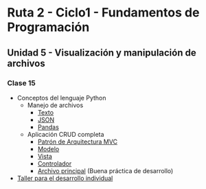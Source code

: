 # Ruta 2 - Ciclo1 - Fundamentos de Programación

## Unidad 5 - Visualización y manipulación de archivos
### Clase 15
* Conceptos del lenguaje Python
  * Manejo de archivos
    * [Texto](archivos/texto.ipynb)
    * [JSON](archivos/json.ipynb)
    * [Pandas](archivos/pandas.ipynb)
  * Aplicación CRUD completa
    * [Patrón de Arquitectura MVC](crud/Arquitectura_MVC.md)
    * [Modelo](crud/modelo.py)
    * [Vista](crud/vista.py)
    * [Controlador](crud/controlador.py)
    * [Archivo principal](crud/main.py) (Buena práctica de desarrollo)
* [Taller para el desarrollo individual](taller.md)